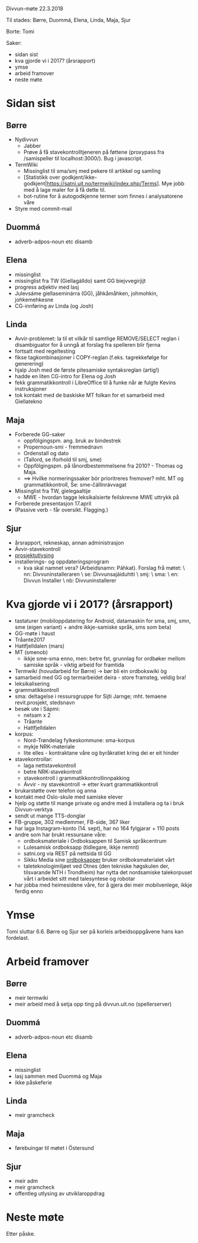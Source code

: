 Divvun-møte 22.3.2018

Til stades: Børre, Duommá, Elena, Linda, Maja, Sjur

Borte: Tomi

Saker:
* sidan sist
* kva gjorde vi i 2017? (årsrapport)
* ymse
* arbeid framover
* neste møte

# Sidan sist

## Børre
* Nydivvun
    - Jabber
    - Prøve å få stavekontrolltjeneren på føttene (proxypass fra /samispeller til
   localhost:3000/). Bug i javascript.
* TermWiki
    - Missinglist til sma/smj med pekere til artikkel og samling
    - [Statistikk over
    godkjent/ikke-godkjent|https://satni.uit.no/termwiki/index.php/Terms]. Mye
    jobb med å lage maler for å få dette til.
    - bot-rutine for å autogodkjenne termer som finnes i analysatorene våre
* Styre med commit-mail

## Duommá
* adverb-adpos-noun etc disamb

## Elena
* missinglist
* missinglist fra TW (Giellagálldo) samt GG biejvvegirjijt
* progress adjektiv med lasj
* Julevsáme giellaseminárra (GG), jåhkåmåhken, johmohkin, johkemehkesne
* CG-innføring av Linda (og Josh)

## Linda
* Avvir-problemet: la til et vilkår til samtlige REMOVE/SELECT reglan i
  disambiguator for å unngå at forslag fra spelleren blir fjerna
* fortsatt med regeltesting
* fikse tagkombinasjoner i COPY-reglan (f.eks. tagrekkefølge for generering)
* hjalp Josh med de første pitesamiske syntaksreglan (artig!)
* hadde en liten CG-intro for Elena og Josh
* fekk grammatikkontroll i LibreOffice til å funke når æ fulgte Kevins
  instruksjoner
* tok kontakt med de baskiske MT folkan for et samarbeid med Giellatekno

## Maja
* Forberede GG-saker
    - oppfölgingspm. ang. bruk av bindestrek
    - Propernoun-smi - fremmednavn
    - Ordenstall og dato
    - (Tallord, se iforhold til smj, sme)
    - Oppfölgingspm. på lånordbestemmelsene fra 2010? - Thomas og Maja.
    - ==> Hvilke normeringssaker bör prioritreres fremover?
        mht. MT og grammatikkontroll, Se: sme-čállinrávvagat
* Missinglist fra TW, gïelegaaltije
    - MWE - hvordan tagge leksikalsierte feilskrevne MWE uttrykk på
* Forberede presentasjon 17.april
* (Passive verb - får oversikt. Flagging.)

## Sjur
* årsrapport, rekneskap, annan administrasjon
* Ávvir-stavekontroll
* [prosjektutlysing](https://github.com/divvun/DivvunPublicTenders)
* installerings- og oppdateringsprogram
    - kva skal namnet vera? (Arbeidsnamn: Páhkat). Forslag frå møtet: \\
   nn: Divvuninstalleraren \\
   se: Divvunsajáiduhtti \\
   smj: \\
   sma: \\
   en: Divvun Installer \\
   nb: Divvuninstallerer

# Kva gjorde vi i 2017? (årsrapport)
* tastaturer (mobiloppdatering for Android, datamaskin for sma, smj, smn, sme
  (eigen variant) + andre ikkje-samiske språk, sms som beta)
* GG-møte i haust
* Tråante2017
* Hattfjelldalen (mars)
* MT (smenob)
    - ikkje sme-sma enno, men: betre fst, grunnlag for ordbøker mellom samiske
   språk - viktig arbeid for framtida
* Termwiki (hovudarbeid for Børre) -> bør bli ein ordbokswiki òg
* samarbeid med GG og termarbeidet deira - store framsteg, veldig bra!
* leksikalisering
* grammatikkontroll
* sma: deltagelse i ressursgruppe for Sijti Jarnge; mht. temaene revit.prosjekt,
  stedsnavn
* besøk ute i Sápmi:
    - netsam x 2
    - Tråante
    - Hattfjelldalen
* korpus:
    - Nord-Trøndelag fylkeskommune: sma-korpus
    - mykje NRK-materiale
    - lite elles - kontraktane våre og byråkratiet kring dei er eit hinder
* stavekontrollar:
    - laga nettstavekontroll
    - betre NRK-stavekontroll
    - stavekontroll i grammatikkontrollinnpakking
    - Ávvir - ny stavekontroll -> etter kvart grammatikkontroll
* brukarstøtte over telefon og anna
* kontakt med Oslo-skule med samiske elever
* hjelp og støtte til mange private og andre med å installera og ta i bruk
  Divvun-verktya
* sendt ut mange TTS-donglar
* FB-gruppe, 302 medlemmer, FB-side, 367 liker
* har laga Instagram-konto (14. sept), har no 164 fylgjarar + 110 posts
* andre som har brukt ressursane våre:
    - ordboksmateriale i Ordboksappen til Samisk språkcentrum
    - Lulesamisk ordboksapp (tidlegare, ikkje nemnt)
    - satni.org via REST på nettsida til GG
    - Sikku Media sine [ordboksapper](http://www.sikkumedia.com/) bruker
   ordboksmaterialet vårt
    - taleteknologimiljøet ved Otnes (den tekniske høgskulen der, tilsvarande NTH i
   Trondheim) har nytta det nordsamiske talekorpuset vårt i arbeidet sitt med
   talesyntese og robotar
* har jobba med heimesidene våre, for å gjera dei meir mobilvenlege, ikkje
  ferdig enno

# Ymse

Tomi sluttar 6.6. Børre og Sjur ser på korleis arbeidsoppgåvene hans kan
fordelast.

# Arbeid framover

## Børre
* meir termwiki
* meir arbeid med å setja opp ting på divvun.uit.no (spellerserver)

## Duommá
* adverb-adpos-noun etc disamb

## Elena
* missinglist
* lasj sammen med Duommá og Maja
* ikke påskeferie

## Linda
* meir gramcheck

## Maja
* førebuingar til møtet i Östersund

## Sjur
* meir adm
* meir gramcheck
* offentleg utlysing av utviklaroppdrag

# Neste møte

Etter påske.
